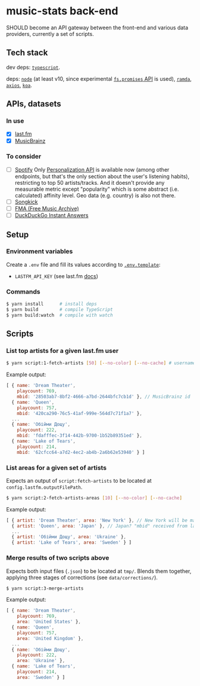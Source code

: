 # music-stats back-end

SHOULD become an API gateway between the front-end and various data providers, currently a set of scripts.

## Tech stack

dev deps:
[`typescript`](https://www.typescriptlang.org/docs).

deps:
[`node`](https://nodejs.org/dist/latest/docs/api) (at least v10, since experimental [`fs.promises` API](https://nodejs.org/dist/latest-v10.x/docs/api/fs.html#fs_fs_promises_api) is used),
[`ramda`](http://ramdajs.com/docs),
[`axios`](https://github.com/axios/axios),
[`koa`](http://koajs.com/#application).

## APIs, datasets

### In use

- [x] [last.fm](https://www.last.fm/api/intro)
- [x] [MusicBrainz](https://musicbrainz.org/doc/Development/XML_Web_Service/Version_2)

### To consider

- [ ] [Spotify](https://developer.spotify.com/documentation/web-api/reference/) Only [Personalization API](https://developer.spotify.com/documentation/web-api/reference/personalization) is available now (among other endpoints, but that's the only section about the user's listening habits), restricting to top 50 artists/tracks. And it doesn't provide any measurable metric except "popularity" which is some abstract (i.e. calculated) affinity level. Geo data (e.g. country) is also not there.
- [ ] [Songkick](https://www.songkick.com/developer/upcoming-events)
- [ ] [FMA (Free Music Archive)](https://github.com/mdeff/fma)
- [ ] [DuckDuckGo Instant Answers](https://duckduckgo.com/api)

## Setup

### Environment variables

Create a `.env` file and fill its values according to [`.env.template`](.env.template):

* `LASTFM_API_KEY` (see last.fm [docs](https://www.last.fm/api/authentication))

### Commands

```bash
$ yarn install      # install deps
$ yarn build        # compile TypeScript
$ yarn build:watch  # compile with watch
```

## Scripts

### List top artists for a given last.fm user

```bash
$ yarn script:1-fetch-artists [50] [--no-color] [--no-cache] # username is set in "./src/config.js"
```

Example output:

```js
[ { name: 'Dream Theater',
    playcount: 769,
    mbid: '28503ab7-8bf2-4666-a7bd-2644bfc7cb1d' }, // MusicBrainz id
  { name: 'Queen',
    playcount: 757,
    mbid: '420ca290-76c5-41af-999e-564d7c71f1a7' },
  ...
  { name: 'Обійми Дощу',
    playcount: 222,
    mbid: 'fdafffec-3f14-442b-9700-1b52b89351ed' },
  { name: 'Lake of Tears',
    playcount: 214,
    mbid: '62cfcc64-a7d2-4ec2-ab4b-2a6b62e53940' } ]
```

### List areas for a given set of artists

Expects an output of `script:fetch-artists` to be located at `config.lastfm.outputFilePath`.

```bash
$ yarn script:2-fetch-artists-areas [10] [--no-color] [--no-cache]
```

Example output:

```js
[ { artist: 'Dream Theater', area: 'New York' }, // New York will be mapped to United States, individual cities aren't supported
  { artist: 'Queen', area: 'Japan' }, // Japan? "mbid" received from last.fm must be wrong, area will be switched to United Kingdom
  ...
  { artist: 'Обійми Дощу', area: 'Ukraine' },
  { artist: 'Lake of Tears', area: 'Sweden' } ]
```

### Merge results of two scripts above

Expects both input files (`.json`) to be located at `tmp/`.
Blends them together, applying three stages of corrections (see `data/corrections/`).

```bash
$ yarn script:3-merge-artists
```

Example output:

```js
[ { name: 'Dream Theater',
    playcount: 769,
    area: 'United States' },
  { name: 'Queen',
    playcount: 757,
    area: 'United Kingdom' },
  ...
  { name: 'Обійми Дощу',
    playcount: 222,
    area: 'Ukraine' },
  { name: 'Lake of Tears',
    playcount: 214,
    area: 'Sweden' } ]
```
